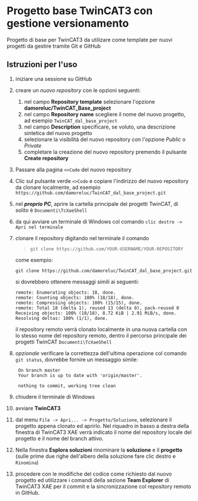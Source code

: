 # Progetto base TwinCAT3 con gestione versionamento
Progetto di base per TwinCAT3 da utilizare come template per nuovi progetti da gestire tramite Git e GitHub

## Istruzioni per l'uso
1. iniziare una sessione su GitHub
2. creare un *nuovo repository* con le opzioni seguenti:
    1. nel campo **Repository template** selezionare l'opzione **damoreluc/TwinCAT_Base_project**
    2. nel campo **Repository name** scegliere il nome del nuovo progetto, ad esempio `TwinCAT_dal_base_project`
    3. nel campo **Description** specificare, se voluto, una descrizione sintetica del nuovo progetto
    4. selezionare la visibilità del nuovo repository con l'opzione _Public_ o _Private_
    5. completare la creazione del nuovo repository premendo il pulsante **Create repository**
3. Passare alla pagina `<>Code` del nuovo repository
4. Clic sul pulsante verde `<>Code` e copiare l'indirizzo del nuovo repository da clonare localmente, ad esempio `https://github.com/damoreluc/TwinCAT_dal_base_project.git`
5. nel ***proprio PC***, aprire la cartella principale dei progetti TwinCAT, di solito è `Documenti\TcXaeShell`
6. da qui avviare un terminale di Windows col comando `clic destro -> Apri nel terminale`
7. clonare il repository digitando nel terminale il comando 
   > `git clone https://github.com/YOUR-USERNAME/YOUR-REPOSITORY`

   come esempio:

   `git clone https://github.com/damoreluc/TwinCAT_dal_base_project.git`

   si dovrebbero ottenere messaggi simili ai seguenti:
   ```
   remote: Enumerating objects: 18, done.
   remote: Counting objects: 100% (18/18), done.
   remote: Compressing objects: 100% (15/15), done.
   remote: Total 18 (delta 1), reused 13 (delta 0), pack-reused 0
   Receiving objects: 100% (18/18), 8.72 KiB | 2.91 MiB/s, done.
   Resolving deltas: 100% (1/1), done.
   ```
   
   il repository remoto verrà clonato localmente in una nuova cartella con lo stesso nome del repository remoto, dentro il percorso principale dei progetti TwinCAT `Documenti\TcXaeShell`

9. *opzionale* verificare la correttezza dell'ultima operazione col comando `git status`, dovrebbe fornire un messaggio simile:

        On branch master
        Your branch is up to date with 'origin/master'.

        nothing to commit, working tree clean

8. chiudere il terminale di Windows
9. avviare **TwinCAT3**
10. dal menu `File -> Apri... -> Progetto/Soluzione`, selezionare il progetto appena clonato ed aprirlo. 
Nel riquadro in basso a destra della finestra di TwinCAT3 XAE verrà indicato il nome del repository locale del progetto e il nome del branch attivo.
11. Nella finestra **Esplora soluzioni** rinominare la **soluzione** e il **progetto** (sulle prime due righe dell'albero della soluzione fare clic destro e `Rinomina`)
12. procedere con le modifiche del codice come richiesto dal nuovo progetto ed utilizzare i comandi della sezione **Team Explorer** di TwinCAT3 XAE per il commit e la sincronizzazione col repository remoto in GitHub.
